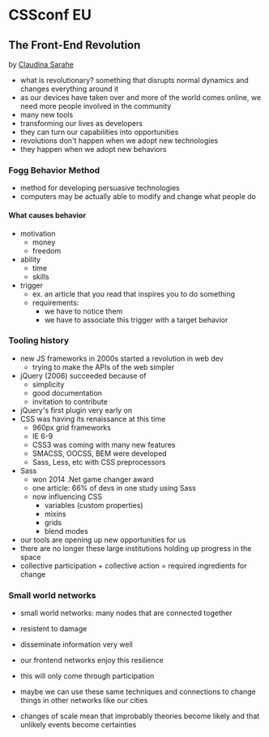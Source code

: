 # CSSconf EU

## The Front-End Revolution

by [Claudina Sarahe](https://twitter.com/itsmisscs)

- what is revolutionary? something that disrupts normal dynamics and changes everything around it
- as our devices have taken over and more of the world comes online, we need more people involved in the community
- many new tools
- transforming our lives as developers
- they can turn our capabilities into opportunities
- revolutions don't happen when we adopt new technologies
- they happen when we adopt new behaviors

### Fogg Behavior Method

- method for developing persuasive technologies
- computers may be actually able to modify and change what people do

#### What causes behavior

- motivation
  - money
  - freedom
- ability
  - time
  - skills
- trigger
  - ex. an article that you read that inspires you to do something
  - requirements:
    - we have to notice them
    - we have to associate this trigger with a target behavior

### Tooling history

- new JS frameworks in 2000s started a revolution in web dev
  - trying to make the APIs of the web simpler
- jQuery (2006) succeeded because of
  - simplicity
  - good documentation
  - invitation to contribute
- jQuery's first plugin very early on
- CSS was having its renaissance at this time
  - 960px grid frameworks
  - IE 6-9
  - CSS3 was coming with many new features
  - SMACSS, OOCSS, BEM were developed
  - Sass, Less, etc with CSS preprocessors
- Sass
  - won 2014 .Net game changer award
  - one article: 66% of devs in one study using Sass
  - now influencing CSS
    - variables (custom properties)
    - mixins
    - grids
    - blend modes
- our tools are opening up new opportunities for us
- there are no longer these large institutions holding up progress in the space
- collective participation + collective action = required ingredients for change

### Small world networks

- small world networks: many nodes that are connected together
- resistent to damage
- disseminate information very well
- our frontend networks enjoy this resilience
- this will only come through participation
- maybe we can use these same techniques and connections to change things in other networks like our cities

- changes of scale mean that improbably theories become likely and that unlikely events become certainties

